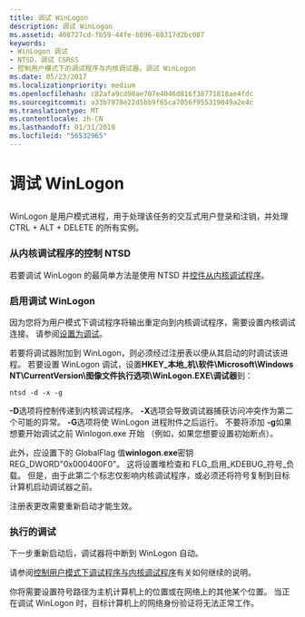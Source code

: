 ```yaml
---
title: 调试 WinLogon
description: 调试 WinLogon
ms.assetid: 408727cd-fb59-44fe-b896-88317d2bc087
keywords:
- WinLogon 调试
- NTSD，调试 CSRSS
- 控制用户模式下的调试程序与内核调试器，调试 WinLogon
ms.date: 05/23/2017
ms.localizationpriority: medium
ms.openlocfilehash: c82afa9cd90ae707e4046d816f38771818ae4fdc
ms.sourcegitcommit: a33b7978e22d5bb9f65ca7056f955319049a2e4c
ms.translationtype: MT
ms.contentlocale: zh-CN
ms.lasthandoff: 01/31/2019
ms.locfileid: "56532965"
---
```

# <a name="debugging-winlogon"></a>调试 WinLogon


## <span id="ddk_debugging_winlogon_with_ntsd_dbg"></span><span id="DDK_DEBUGGING_WINLOGON_WITH_NTSD_DBG"></span>


WinLogon 是用户模式进程，用于处理该任务的交互式用户登录和注销，并处理 CTRL + ALT + DELETE 的所有实例。

### <a name="span-idcontrollingntsdfromthekerneldebuggerspanspan-idcontrollingntsdfromthekerneldebuggerspancontrolling-ntsd-from-the-kernel-debugger"></a><span id="controlling_ntsd_from_the_kernel_debugger"></span><span id="CONTROLLING_NTSD_FROM_THE_KERNEL_DEBUGGER"></span>从内核调试程序的控制 NTSD

若要调试 WinLogon 的最简单方法是使用 NTSD 并[控件从内核调试程序](controlling-the-user-mode-debugger-from-the-kernel-debugger.md)。

### <a name="span-idenablingwinlogondebuggingspanspan-idenablingwinlogondebuggingspanenabling-winlogon-debugging"></a><span id="enabling_winlogon_debugging"></span><span id="ENABLING_WINLOGON_DEBUGGING"></span>启用调试 WinLogon

因为您将为用户模式下调试程序将输出重定向到内核调试程序，需要设置内核调试连接。 请参阅[设置为调试](getting-set-up-for-debugging.md)。

若要将调试器附加到 WinLogon，则必须经过注册表以便从其启动的时调试该进程。 若要设置 WinLogon 调试，设置**HKEY\_本地\_机\\软件\\Microsoft\\Windows NT\\CurrentVersion\\图像文件执行选项\\WinLogon.EXE\\调试器**到：

```console
ntsd -d -x -g 
```

**-D**选项将控制传递到内核调试程序。 **-X**选项会导致调试器捕获访问冲突作为第二个可能的异常。 **-G**选项将使 WinLogon 进程附件之后运行。 不要将添加 **-g**如果想要开始调试之前 Winlogon.exe 开始 （例如，如果您想要设置初始断点）。

此外，应设置下的 GlobalFlag 值**winlogon.exe**密钥 REG\_DWORD"0x000400F0"。 这将设置堆检查和 FLG\_启用\_KDEBUG\_符号\_负载。 但是，由于此第二个标志仅影响内核调试程序，或必须还将符号复制到目标计算机启动调试器之前。

注册表更改需要重新启动才能生效。

### <a name="span-idperformingthedebuggingspanspan-idperformingthedebuggingspanperforming-the-debugging"></a><span id="performing_the_debugging"></span><span id="PERFORMING_THE_DEBUGGING"></span>执行的调试

下一步重新启动后，调试器将中断到 WinLogon 自动。

请参阅[控制用户模式下调试程序与内核调试程序](controlling-the-user-mode-debugger-from-the-kernel-debugger.md)有关如何继续的说明。

你将需要设置符号路径为主机计算机上的位置或在网络上的其他某个位置。 当正在调试 WinLogon 时，目标计算机上的网络身份验证将无法正常工作。

 

 





